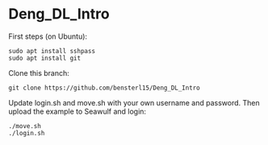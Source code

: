 # Deng_DL_Intro

First steps (on Ubuntu):

```
sudo apt install sshpass
sudo apt install git
```

Clone this branch:

```
git clone https://github.com/bensterl15/Deng_DL_Intro
```

Update login.sh and move.sh with your own username and password. Then upload the example to Seawulf and login:

```
./move.sh
./login.sh
```
